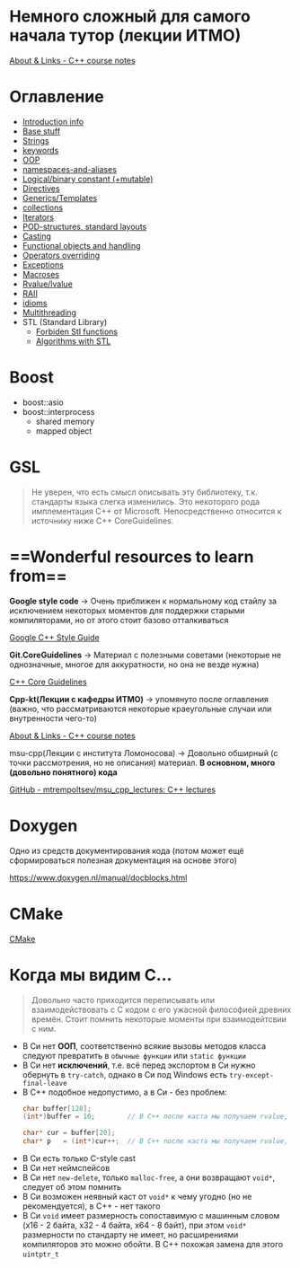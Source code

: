 # Немного сложный для самого начала тутор (лекции ИТМО)

[About & Links - C++ course notes](https://cpp-kt.github.io/cpp-notes/course.html)

# Оглавление
* [Introduction info](info.md)
* [Base stuff](base-stuff.md)
* [Strings](strings.md)
* [keywords](keywords.md)
* [OOP](oop.md)
* [namespaces-and-aliases](namespaces-and-aliases.md)
* [Logical/binary constant (+mutable)](logical-binary-immutability.md)
* [Directives](directives.md)
* [Generics/Templates](generics.md)
* [collections](collections.md)
* [Iterators](Iterators.md)
* [POD-structures, standard layouts](pods-and-standard_layouts.md)
* [Casting](cast.md)
* [Functional objects and handling](functional.md)
* [Operators overriding](operators-overriding.md)
* [Exceptions](exceptions.md)
* [Macroses](macro.md)
* [Rvalue/lvalue](rvalue-lvalue.md)
* [RAII](raii.md)
* [idioms](idioms.md)
* [Multithreading](multithreading.md)
* STL (Standard Library)
	* [Forbiden Stl functions ](forbiden-stl-functions.md)
	* [Algorithms with STL](stl-algorithms.md)

# Boost

- boost::asio
- boost::interprocess
    - shared memory
    - mapped object

# GSL

> Не уверен, что есть смысл описывать эту библиотеку, т.к. стандарты языка слегка изменились. Это некоторого рода имплементация С++ от Microsoft. Непосредственно относится к источнику ниже C++ CoreGuidelines.

# ==Wonderful resources to learn from==

**Google style code** → Очень приближен к нормальному код стайлу за исключением некоторых моментов для поддержки старыми компиляторами, но от этого стоит базово отталкиваться

[Google C++ Style Guide](https://google.github.io/styleguide/cppguide.html#Self_contained_Headers)

**Git.CoreGuidelines** → Материал с полезными советами (некоторые не однозначные, многое для аккуратности, но она не везде нужна)

[C++ Core Guidelines](https://isocpp.github.io/CppCoreGuidelines/CppCoreGuidelines)

**Cpp-kt(Лекции с кафедры ИТМО)** → упомянуто после оглавления (важно, что рассматриваются некоторые краеугольные случаи или внутренности чего-то)

[About & Links - C++ course notes](https://cpp-kt.github.io/cpp-notes/course.html)

msu-cpp(Лекции с института Ломоносова) → Довольно обширный (с точки рассмотрения, но не описания) материал. **В основном, много (довольно понятного) кода**

[GitHub - mtrempoltsev/msu_cpp_lectures: C++ lectures](https://github.com/mtrempoltsev/msu_cpp_lectures/tree/master)

# Doxygen
Одно из средств документирования кода (потом может ещё сформироваться полезная документация на основе этого)

https://www.doxygen.nl/manual/docblocks.html

# CMake
[CMake](cmake.md)

# Когда мы видим С...
> Довольно часто приходится переписывать или взаимодействовать с С кодом с его ужасной философией древних времён. Стоит помнить некоторые моменты при взаимодейтсвии с ним.

- В Си нет **ООП**, соответственно всякие вызовы методов класса следуют превратить в `обычные функции` или `static функции`
- В Си нет **исключений**, т.е. всё перед экспортом в Си нужно обернуть в `try-catch`, однако в Си под Windows есть `try-except-final-leave`
- В С++ подобное недопустимо, а в Си - без проблем:
  ```cpp
  char buffer[128];
  (int*)buffer = 10;		// В С++ после каста мы получаем rvalue, ему ничего нельзя присвоить

  char* cur = buffer[20];
  char* p   = (int*)cur++;	// В С++ после каста мы получаем rvalue, его нельзя модифицировать инкрементом
  ```
- В Си есть только С-style cast
- В Си нет неймспейсов
- В Си нет `new-delete`, только `malloc-free`, а они возвращают `void*`, следует об этом помнить
- В Си возможен неявный каст от `void*` к чему угодно (но не рекомендуется), в С++ - нет такого
- В Си `void` имеет размерность сопоставимую с машинным словом (x16 - 2 байта, х32 - 4 байта, х64 - 8 байт), при этом `void*` размерности по стандарту не имеет, но расширениями компиляторов это можно обойти. В С++ похожая замена для этого `uintptr_t`
